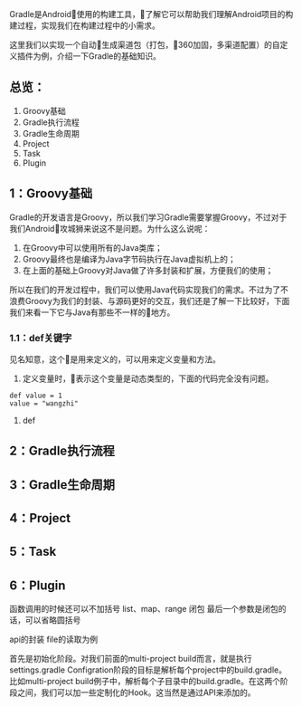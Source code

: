 Gradle是Android使用的构建工具，了解它可以帮助我们理解Android项目的构建过程，实现我们在构建过程中的小需求。

这里我们以实现一个自动生成渠道包（打包，360加固，多渠道配置）的自定义插件为例，介绍一下Gradle的基础知识。

## 总览：

1. Groovy基础
1. Gradle执行流程
1. Gradle生命周期
1. Project
1. Task
1. Plugin

## 1：Groovy基础

Gradle的开发语言是Groovy，所以我们学习Gradle需要掌握Groovy，不过对于我们Android攻城狮来说这不是问题。为什么这么说呢：

1. 在Groovy中可以使用所有的Java类库；
1. Groovy最终也是编译为Java字节码执行在Java虚拟机上的；
1. 在上面的基础上Groovy对Java做了许多封装和扩展，方便我们的使用；

所以在我们的开发过程中，我们可以使用Java代码实现我们的需求。不过为了不浪费Groovy为我们的封装、与源码更好的交互，我们还是了解一下比较好，下面我们来看一下它与Java有那些不一样的地方。

### 1.1：def关键字
见名知意，这个是用来定义的，可以用来定义变量和方法。
1. 定义变量时，表示这个变量是动态类型的，下面的代码完全没有问题。

```
def value = 1
value = "wangzhi"
````
1. def







## 2：Gradle执行流程
## 3：Gradle生命周期
## 4：Project
## 5：Task
## 6：Plugin

函数调用的时候还可以不加括号
list、map、range
闭包
最后一个参数是闭包的话，可以省略圆括号

api的封装
    file的读取为例


首先是初始化阶段。对我们前面的multi-project build而言，就是执行settings.gradle
Configration阶段的目标是解析每个project中的build.gradle。比如multi-project build例子中，解析每个子目录中的build.gradle。在这两个阶段之间，我们可以加一些定制化的Hook。这当然是通过API来添加的。
